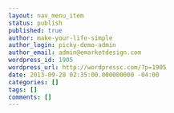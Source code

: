 ```yaml
---
layout: nav_menu_item
status: publish
published: true
author: make-your-life-simple
author_login: picky-demo-admin
author_email: admin@emarketdesign.com
wordpress_id: 1905
wordpress_url: http://wordpressc.com/?p=1905
date: 2013-09-28 02:35:00.000000000 -04:00
categories: []
tags: []
comments: []
---
```

 

